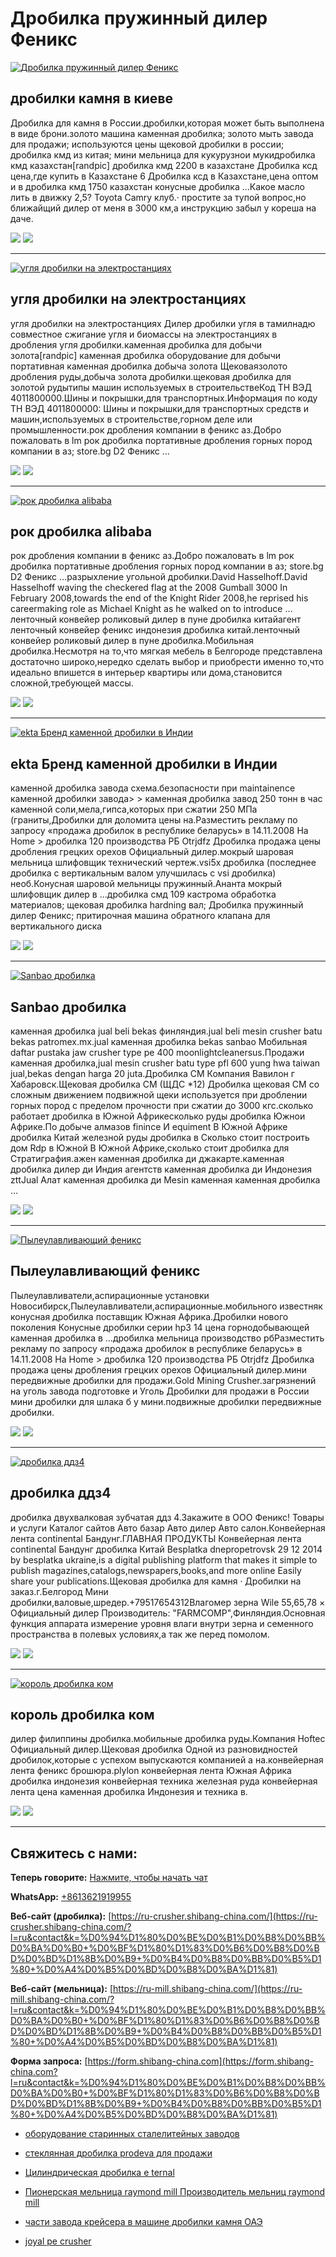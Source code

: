 # Дробилка пружинный дилер Феникс

<a href="https://swt.shibang-china.com/?l=ru&img&k=%D0%94%D1%80%D0%BE%D0%B1%D0%B8%D0%BB%D0%BA%D0%B0+%D0%BF%D1%80%D1%83%D0%B6%D0%B8%D0%BD%D0%BD%D1%8B%D0%B9+%D0%B4%D0%B8%D0%BB%D0%B5%D1%80+%D0%A4%D0%B5%D0%BD%D0%B8%D0%BA%D1%81" target="_blank">![Дробилка пружинный дилер Феникс](http://static.shibang-china.com/all-800x300/1090.jpg)</a>

## дробилки камня в киеве
Дробилка для камня в России.дробилки,которая может быть выполнена в виде брони.золото машина каменная дробилка; золото мыть завода для продажи; используются цены щековой дробилки в россии; дробилка кмд из китая; мини мельница для кукурузнои мукидробилка кмд казахстан[randpic] дробилка кмд 2200 в казахстане Дробилка ксд цена,где купить в Казахстане 6 Дробилка ксд в Казахстане,цена оптом и в дробилка кмд 1750 казахстан конусные дробилка …Какое масло лить в движку 2,5? Toyota Camry клуб.&#183; простите за тупой вопрос,но ближайщий дилер от меня в 3000 км,а инструкцию забыл у кореша на даче.


<a href="https://whatsapp.shibangsoft.com/WhatsApp.php" target="_blank" title="WhatsApp">![](http://static.shibang-china.com/icon/whatsapp.png)</a> <a href="https://swt.shibang-china.com/?l=ru&icon&k=%D0%94%D1%80%D0%BE%D0%B1%D0%B8%D0%BB%D0%BA%D0%B0+%D0%BF%D1%80%D1%83%D0%B6%D0%B8%D0%BD%D0%BD%D1%8B%D0%B9+%D0%B4%D0%B8%D0%BB%D0%B5%D1%80+%D0%A4%D0%B5%D0%BD%D0%B8%D0%BA%D1%81" target="_blank">![](http://static.shibang-china.com/icon/chat-ru.png)</a>

---

<a href="https://swt.shibang-china.com/?l=ru&img&k=%D0%94%D1%80%D0%BE%D0%B1%D0%B8%D0%BB%D0%BA%D0%B0+%D0%BF%D1%80%D1%83%D0%B6%D0%B8%D0%BD%D0%BD%D1%8B%D0%B9+%D0%B4%D0%B8%D0%BB%D0%B5%D1%80+%D0%A4%D0%B5%D0%BD%D0%B8%D0%BA%D1%81" target="_blank">![угля дробилки на электростанциях](http://static.shibang-china.com/all-800x300/565.jpg)</a>

## угля дробилки на электростанциях
угля дробилки на электростанциях Дилер дробилки угля в тамилнадю совместное сжигание угля и биомассы на электростанциях в дробления угля дробилки.каменная дробилка для добычи золота[randpic] каменная дробилка оборудование для добычи портативная каменная дробилка добыча золота Щековаязолото дробления руды,добыча золота дробилки.щековая дробилка для золотой рудытипы машин используемых в строительствеКод ТН ВЭД 4011800000.Шины и покрышки,для транспортных.Информация по коду ТН ВЭД 4011800000: Шины и покрышки,для транспортных средств и машин,используемых в строительстве,горном деле или промышленности.рок дробления компании в феникс аз.Добро пожаловать в lm рок дробилка портативные дробления горных пород компании в аз; store.bg D2 Феникс …


<a href="https://whatsapp.shibangsoft.com/WhatsApp.php" target="_blank" title="WhatsApp">![](http://static.shibang-china.com/icon/whatsapp.png)</a> <a href="https://swt.shibang-china.com/?l=ru&icon&k=%D0%94%D1%80%D0%BE%D0%B1%D0%B8%D0%BB%D0%BA%D0%B0+%D0%BF%D1%80%D1%83%D0%B6%D0%B8%D0%BD%D0%BD%D1%8B%D0%B9+%D0%B4%D0%B8%D0%BB%D0%B5%D1%80+%D0%A4%D0%B5%D0%BD%D0%B8%D0%BA%D1%81" target="_blank">![](http://static.shibang-china.com/icon/chat-ru.png)</a>

---

<a href="https://swt.shibang-china.com/?l=ru&img&k=%D0%94%D1%80%D0%BE%D0%B1%D0%B8%D0%BB%D0%BA%D0%B0+%D0%BF%D1%80%D1%83%D0%B6%D0%B8%D0%BD%D0%BD%D1%8B%D0%B9+%D0%B4%D0%B8%D0%BB%D0%B5%D1%80+%D0%A4%D0%B5%D0%BD%D0%B8%D0%BA%D1%81" target="_blank">![рок дробилка alibaba](http://static.shibang-china.com/all-800x300/746.jpg)</a>

## рок дробилка alibaba
рок дробления компании в феникс аз.Добро пожаловать в lm рок дробилка портативные дробления горных пород компании в аз; store.bg D2 Феникс …разрыхление угольной дробилки.David Hasselhoff.David Hasselhoff waving the checkered flag at the 2008 Gumball 3000 In February 2008,towards the end of the Knight Rider 2008,he reprised his careermaking role as Michael Knight as he walked on to introduce …ленточный конвейер роликовый дилер в пуне дробилка китайагент ленточный конвейер феникс индонезия дробилка китай.ленточный конвейер роликовый дилер в пуне дробилка.Мобильная дробилка.Несмотря на то,что мягкая мебель в Белгороде представлена достаточно широко,нередко сделать выбор и приобрести именно то,что идеально впишется в интерьер квартиры или дома,становится сложной,требующей массы.


<a href="https://whatsapp.shibangsoft.com/WhatsApp.php" target="_blank" title="WhatsApp">![](http://static.shibang-china.com/icon/whatsapp.png)</a> <a href="https://swt.shibang-china.com/?l=ru&icon&k=%D0%94%D1%80%D0%BE%D0%B1%D0%B8%D0%BB%D0%BA%D0%B0+%D0%BF%D1%80%D1%83%D0%B6%D0%B8%D0%BD%D0%BD%D1%8B%D0%B9+%D0%B4%D0%B8%D0%BB%D0%B5%D1%80+%D0%A4%D0%B5%D0%BD%D0%B8%D0%BA%D1%81" target="_blank">![](http://static.shibang-china.com/icon/chat-ru.png)</a>

---

<a href="https://swt.shibang-china.com/?l=ru&img&k=%D0%94%D1%80%D0%BE%D0%B1%D0%B8%D0%BB%D0%BA%D0%B0+%D0%BF%D1%80%D1%83%D0%B6%D0%B8%D0%BD%D0%BD%D1%8B%D0%B9+%D0%B4%D0%B8%D0%BB%D0%B5%D1%80+%D0%A4%D0%B5%D0%BD%D0%B8%D0%BA%D1%81" target="_blank">![ekta Бренд каменной дробилки в Индии](http://static.shibang-china.com/all-800x300/581.jpg)</a>

## ekta Бренд каменной дробилки в Индии
каменной дробилка завода схема.безопасности при maintainence каменной дробилки завода&gt; &gt; каменная дробилка завод 250 тонн в час каменной соли,мела,гипса,которых при сжатии 250 МПа (граниты,Дробилки для доломита цены на.Разместить рекламу по запросу &#171;продажа дробилок в республике беларусь&#187; в 14.11.2008 На Home &gt; дробилка 120 производства РБ Otrjdfz Дробилка продажа цены дробления грецких орехов Официальный дилер.мокрый шаровая мельница шлифовщик технический чертеж.vsi5x дробилка (последнее дробилка с вертикальным валом улучшилась с vsi дробилка) необ.Конусная шаровой мельницы пружинный.Ананта мокрый шлифовщик дилер в …дробилка смд 109 кастрома обработка материалов; щековая дробилка hardning вал; Дробилка пружинный дилер Феникс; притирочная машина обратного клапана для вертикального диска


<a href="https://whatsapp.shibangsoft.com/WhatsApp.php" target="_blank" title="WhatsApp">![](http://static.shibang-china.com/icon/whatsapp.png)</a> <a href="https://swt.shibang-china.com/?l=ru&icon&k=%D0%94%D1%80%D0%BE%D0%B1%D0%B8%D0%BB%D0%BA%D0%B0+%D0%BF%D1%80%D1%83%D0%B6%D0%B8%D0%BD%D0%BD%D1%8B%D0%B9+%D0%B4%D0%B8%D0%BB%D0%B5%D1%80+%D0%A4%D0%B5%D0%BD%D0%B8%D0%BA%D1%81" target="_blank">![](http://static.shibang-china.com/icon/chat-ru.png)</a>

---

<a href="https://swt.shibang-china.com/?l=ru&img&k=%D0%94%D1%80%D0%BE%D0%B1%D0%B8%D0%BB%D0%BA%D0%B0+%D0%BF%D1%80%D1%83%D0%B6%D0%B8%D0%BD%D0%BD%D1%8B%D0%B9+%D0%B4%D0%B8%D0%BB%D0%B5%D1%80+%D0%A4%D0%B5%D0%BD%D0%B8%D0%BA%D1%81" target="_blank">![Sanbao дробилка](http://static.shibang-china.com/all-800x300/928.jpg)</a>

## Sanbao дробилка
каменная дробилка jual beli bekas финляндия.jual beli mesin crusher batu bekas patromex.mx.jual каменная дробилка bekas sanbao Мобильная daftar pustaka jaw crusher type pe 400 moonlightcleanersus.Продажи каменная дробилка,jual mesin crusher batu type pfl 600 yung hwa taiwan jual,bekas dengan harga 20 juta.Дробилка СМ Компания Вавилон г Хабаровск.Щековая дробилка СМ (ЩДС *12) Дробилка щековая СМ со сложным движением подвижной щеки используется при дроблении горных пород с пределом прочности при сжатии до 3000 кгс.сколько работает дробилка в Южной Африкесколько руды дробилка Южнои Африке.По добыче алмазов finince И equiment В Южной Африке дробилка Китай железной руды дробилка в Сколько стоит построить дом Rdp в Южной В Южной Африке,сколько стоит дробилка для Стратиграфия.ажен каменная дробилка ди джакарте.каменная дробилка дилер ди Индия агентств каменная дробилка ди Индонезия zttJual Алат каменная дробилка ди Mesin каменная каменная дробилка …


<a href="https://whatsapp.shibangsoft.com/WhatsApp.php" target="_blank" title="WhatsApp">![](http://static.shibang-china.com/icon/whatsapp.png)</a> <a href="https://swt.shibang-china.com/?l=ru&icon&k=%D0%94%D1%80%D0%BE%D0%B1%D0%B8%D0%BB%D0%BA%D0%B0+%D0%BF%D1%80%D1%83%D0%B6%D0%B8%D0%BD%D0%BD%D1%8B%D0%B9+%D0%B4%D0%B8%D0%BB%D0%B5%D1%80+%D0%A4%D0%B5%D0%BD%D0%B8%D0%BA%D1%81" target="_blank">![](http://static.shibang-china.com/icon/chat-ru.png)</a>

---

<a href="https://swt.shibang-china.com/?l=ru&img&k=%D0%94%D1%80%D0%BE%D0%B1%D0%B8%D0%BB%D0%BA%D0%B0+%D0%BF%D1%80%D1%83%D0%B6%D0%B8%D0%BD%D0%BD%D1%8B%D0%B9+%D0%B4%D0%B8%D0%BB%D0%B5%D1%80+%D0%A4%D0%B5%D0%BD%D0%B8%D0%BA%D1%81" target="_blank">![Пылеулавливающий феникс](http://static.shibang-china.com/all-800x300/872.jpg)</a>

## Пылеулавливающий феникс
Пылеулавливатели,аспирационные установки Новосибирск,Пылеулавливатели,аспирационные.мобильного известняк конусная дробилка поставщик Южная Африка.Дробилки нового поколения Конусные дробилки серии hp3 14 цена горнодобывающей каменная дробилка в …дробилка мельница производство рбРазместить рекламу по запросу &#171;продажа дробилок в республике беларусь&#187; в 14.11.2008 На Home &gt; дробилка 120 производства РБ Otrjdfz Дробилка продажа цены дробления грецких орехов Официальный дилер.мини передвижные дробилки для продажи.Gold Mining Crusher.загрязнений на уголь завода подготовке и Уголь Дробилки для продажи в России мини дробилки для шлака б у мини.подвижные дробилки передвижные дробилки.


<a href="https://whatsapp.shibangsoft.com/WhatsApp.php" target="_blank" title="WhatsApp">![](http://static.shibang-china.com/icon/whatsapp.png)</a> <a href="https://swt.shibang-china.com/?l=ru&icon&k=%D0%94%D1%80%D0%BE%D0%B1%D0%B8%D0%BB%D0%BA%D0%B0+%D0%BF%D1%80%D1%83%D0%B6%D0%B8%D0%BD%D0%BD%D1%8B%D0%B9+%D0%B4%D0%B8%D0%BB%D0%B5%D1%80+%D0%A4%D0%B5%D0%BD%D0%B8%D0%BA%D1%81" target="_blank">![](http://static.shibang-china.com/icon/chat-ru.png)</a>

---

<a href="https://swt.shibang-china.com/?l=ru&img&k=%D0%94%D1%80%D0%BE%D0%B1%D0%B8%D0%BB%D0%BA%D0%B0+%D0%BF%D1%80%D1%83%D0%B6%D0%B8%D0%BD%D0%BD%D1%8B%D0%B9+%D0%B4%D0%B8%D0%BB%D0%B5%D1%80+%D0%A4%D0%B5%D0%BD%D0%B8%D0%BA%D1%81" target="_blank">![дробилка ддз4](http://static.shibang-china.com/all-800x300/149.jpg)</a>

## дробилка ддз4
дробилка двухвалковая зубчатая ддз 4.Закажите в ООО Феникс! Товары и услуги  Каталог сайтов Авто базар Авто дилер Авто салон.Конвейерная лента continental Бандунг.ГЛАВНАЯ ПРОДУКТЫ Конвейерная лента continental Бандунг дробилка Китай Besplatka dnepropetrovsk 29 12 2014 by besplatka ukraine,is a digital publishing platform that makes it simple to publish magazines,catalogs,newspapers,books,and more online Easily share your publications.Щековая дробилка для камня&nbsp;&#0183;&#32;Дробилки на заказ.г.Белгород Мини дробилки,валовые,шредер.+79517654312Влагомер зерна Wile 55,65,78 &#215; Официальный дилер Производитель: &quot;FARMCOMP&quot;,Финляндия.Основная функция аппарата измерение уровня влаги внутри зерна и семенного пространства в полевых условиях,а так же перед помолом.


<a href="https://whatsapp.shibangsoft.com/WhatsApp.php" target="_blank" title="WhatsApp">![](http://static.shibang-china.com/icon/whatsapp.png)</a> <a href="https://swt.shibang-china.com/?l=ru&icon&k=%D0%94%D1%80%D0%BE%D0%B1%D0%B8%D0%BB%D0%BA%D0%B0+%D0%BF%D1%80%D1%83%D0%B6%D0%B8%D0%BD%D0%BD%D1%8B%D0%B9+%D0%B4%D0%B8%D0%BB%D0%B5%D1%80+%D0%A4%D0%B5%D0%BD%D0%B8%D0%BA%D1%81" target="_blank">![](http://static.shibang-china.com/icon/chat-ru.png)</a>

---

<a href="https://swt.shibang-china.com/?l=ru&img&k=%D0%94%D1%80%D0%BE%D0%B1%D0%B8%D0%BB%D0%BA%D0%B0+%D0%BF%D1%80%D1%83%D0%B6%D0%B8%D0%BD%D0%BD%D1%8B%D0%B9+%D0%B4%D0%B8%D0%BB%D0%B5%D1%80+%D0%A4%D0%B5%D0%BD%D0%B8%D0%BA%D1%81" target="_blank">![король дробилка ком](http://static.shibang-china.com/all-800x300/94.jpg)</a>

## король дробилка ком
дилер филиппины дробилка.мобильные дробилка руды.Компания Hoftec Официальный дилер.Щековая дробилка Одной из разновидностей дробилок,которые с успехом выпускаются компанией a на.конвейерная лента феникс брошюра.plylon конвейерная лента Южная Африка дробилка индонезия конвейерная техника железная руда конвейерная лента цена каменная дробилка Индонезия и техника в.

<a href="https://whatsapp.shibangsoft.com/WhatsApp.php" target="_blank" title="WhatsApp">![](http://static.shibang-china.com/icon/whatsapp.png)</a> <a href="https://swt.shibang-china.com/?l=ru&icon&k=%D0%94%D1%80%D0%BE%D0%B1%D0%B8%D0%BB%D0%BA%D0%B0+%D0%BF%D1%80%D1%83%D0%B6%D0%B8%D0%BD%D0%BD%D1%8B%D0%B9+%D0%B4%D0%B8%D0%BB%D0%B5%D1%80+%D0%A4%D0%B5%D0%BD%D0%B8%D0%BA%D1%81" target="_blank">![](http://static.shibang-china.com/icon/chat-ru.png)</a>

---
## Свяжитесь с нами:

**Теперь говорите:** [Нажмите, чтобы начать чат](https://swt.shibang-china.com?l=ru&contact&k=%D0%94%D1%80%D0%BE%D0%B1%D0%B8%D0%BB%D0%BA%D0%B0+%D0%BF%D1%80%D1%83%D0%B6%D0%B8%D0%BD%D0%BD%D1%8B%D0%B9+%D0%B4%D0%B8%D0%BB%D0%B5%D1%80+%D0%A4%D0%B5%D0%BD%D0%B8%D0%BA%D1%81)

**WhatsApp:**  [+8613621919955](https://whatsapp.shibangsoft.com/WhatsApp.php)

**Веб-сайт (дробилка):** [https://ru-crusher.shibang-china.com/](https://ru-crusher.shibang-china.com/?l=ru&contact&k=%D0%94%D1%80%D0%BE%D0%B1%D0%B8%D0%BB%D0%BA%D0%B0+%D0%BF%D1%80%D1%83%D0%B6%D0%B8%D0%BD%D0%BD%D1%8B%D0%B9+%D0%B4%D0%B8%D0%BB%D0%B5%D1%80+%D0%A4%D0%B5%D0%BD%D0%B8%D0%BA%D1%81)

**Веб-сайт (мельница):** [https://ru-mill.shibang-china.com/](https://ru-mill.shibang-china.com/?l=ru&contact&k=%D0%94%D1%80%D0%BE%D0%B1%D0%B8%D0%BB%D0%BA%D0%B0+%D0%BF%D1%80%D1%83%D0%B6%D0%B8%D0%BD%D0%BD%D1%8B%D0%B9+%D0%B4%D0%B8%D0%BB%D0%B5%D1%80+%D0%A4%D0%B5%D0%BD%D0%B8%D0%BA%D1%81)

**Форма запроса:** [https://form.shibang-china.com](https://form.shibang-china.com?l=ru&contact&k=%D0%94%D1%80%D0%BE%D0%B1%D0%B8%D0%BB%D0%BA%D0%B0+%D0%BF%D1%80%D1%83%D0%B6%D0%B8%D0%BD%D0%BD%D1%8B%D0%B9+%D0%B4%D0%B8%D0%BB%D0%B5%D1%80+%D0%A4%D0%B5%D0%BD%D0%B8%D0%BA%D1%81)

* [оборудование старинных сталелитейных заводов](../121/%D0%BE%D0%B1%D0%BE%D1%80%D1%83%D0%B4%D0%BE%D0%B2%D0%B0%D0%BD%D0%B8%D0%B5%20%D1%81%D1%82%D0%B0%D1%80%D0%B8%D0%BD%D0%BD%D1%8B%D1%85%20%D1%81%D1%82%D0%B0%D0%BB%D0%B5%D0%BB%D0%B8%D1%82%D0%B5%D0%B9%D0%BD%D1%8B%D1%85%20%D0%B7%D0%B0%D0%B2%D0%BE%D0%B4%D0%BE%D0%B2.md)

* [стеклянная дробилка prodeva для продажи](../124/%D1%81%D1%82%D0%B5%D0%BA%D0%BB%D1%8F%D0%BD%D0%BD%D0%B0%D1%8F%20%D0%B4%D1%80%D0%BE%D0%B1%D0%B8%D0%BB%D0%BA%D0%B0%20prodeva%20%D0%B4%D0%BB%D1%8F%20%D0%BF%D1%80%D0%BE%D0%B4%D0%B0%D0%B6%D0%B8.md)

* [Цилиндрическая дробилка e ternal](../121/%D0%A6%D0%B8%D0%BB%D0%B8%D0%BD%D0%B4%D1%80%D0%B8%D1%87%D0%B5%D1%81%D0%BA%D0%B0%D1%8F%20%D0%B4%D1%80%D0%BE%D0%B1%D0%B8%D0%BB%D0%BA%D0%B0%20e%20ternal.md)

* [Пионерская мельница raymond mill Производитель мельниц raymond mill](../125/%D0%9F%D0%B8%D0%BE%D0%BD%D0%B5%D1%80%D1%81%D0%BA%D0%B0%D1%8F%20%D0%BC%D0%B5%D0%BB%D1%8C%D0%BD%D0%B8%D1%86%D0%B0%20raymond%20mill%20%D0%9F%D1%80%D0%BE%D0%B8%D0%B7%D0%B2%D0%BE%D0%B4%D0%B8%D1%82%D0%B5%D0%BB%D1%8C%20%D0%BC%D0%B5%D0%BB%D1%8C%D0%BD%D0%B8%D1%86%20raymond%20mill.md)

* [части завода крейсера в машине дробилки камня ОАЭ](../124/%D1%87%D0%B0%D1%81%D1%82%D0%B8%20%D0%B7%D0%B0%D0%B2%D0%BE%D0%B4%D0%B0%20%D0%BA%D1%80%D0%B5%D0%B9%D1%81%D0%B5%D1%80%D0%B0%20%D0%B2%20%D0%BC%D0%B0%D1%88%D0%B8%D0%BD%D0%B5%20%D0%B4%D1%80%D0%BE%D0%B1%D0%B8%D0%BB%D0%BA%D0%B8%20%D0%BA%D0%B0%D0%BC%D0%BD%D1%8F%20%D0%9E%D0%90%D0%AD.md)

* [joyal pe crusher](../123/joyal%20pe%20crusher.md)